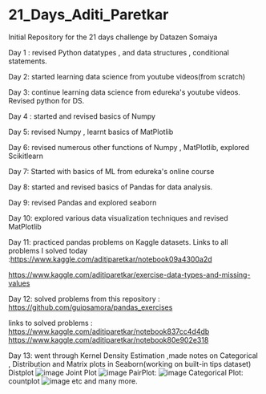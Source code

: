 # 21_Days_Aditi_Paretkar
Initial Repository for the 21 days challenge by Datazen Somaiya

Day 1 : revised Python datatypes , and data structures , conditional statements.

Day 2: started learning data science from youtube videos(from scratch)

Day 3: continue learning data science from edureka's youtube videos. Revised python for DS.

Day 4 : started and revised basics of Numpy 

Day 5: revised Numpy , learnt basics of MatPlotlib

Day 6: revised numerous other functions of Numpy , MatPlotlib, explored Scikitlearn

Day 7: Started with basics of ML from edureka's online course

Day 8: started and revised basics of Pandas for data analysis.

Day 9: revised Pandas and explored seaborn

Day 10: explored various data visualization techniques and revised MatPlotlib

Day 11: practiced pandas problems on Kaggle datasets.
Links to all problems I solved today :https://www.kaggle.com/aditiparetkar/notebook09a4300a2d

https://www.kaggle.com/aditiparetkar/exercise-data-types-and-missing-values

Day 12: solved problems from this repository : https://github.com/guipsamora/pandas_exercises

links to solved problems : https://www.kaggle.com/aditiparetkar/notebook837cc4d4db
https://www.kaggle.com/aditiparetkar/notebook80e902e318

Day 13: went through Kernel Density Estimation ,made notes on Categorical , Distribution and Matrix plots in Seaborn(working on built-in tips dataset)
Distplot
![image](https://user-images.githubusercontent.com/68003668/126074682-298c1352-212c-4625-a90d-1943993d7ee9.png)
Joint Plot
![image](https://user-images.githubusercontent.com/68003668/126074693-ee5e8932-ad6b-4a85-9875-237d42c74cf8.png)
PairPlot:
![image](https://user-images.githubusercontent.com/68003668/126074737-1759f8cc-a638-4260-bf73-6d3166ff4612.png)
Categorical Plot: countplot
![image](https://user-images.githubusercontent.com/68003668/126074765-462424db-12c8-4d1c-bdd5-216c439c8c91.png)
etc and many more.
